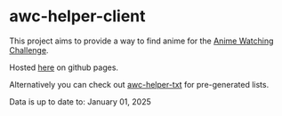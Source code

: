 # awc-helper-client

This project aims to provide a way to find anime for the [Anime Watching Challenge](https://myanimelist.net/forum/?topicid=2196122).

Hosted [here](https://nyomdalee.github.io/awc-helper-client/) on github pages.

Alternatively you can check out [awc-helper-txt](https://github.com/Nyomdalee/awc-helper-txt) for pre-generated lists.

Data is up to date to:
January 01, 2025
